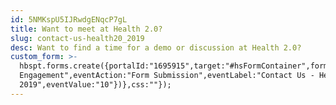```yaml
---
id: 5NMKspU5IJRwdgENqcP7gL
title: Want to meet at Health 2.0?
slug: contact-us-health20_2019
desc: Want to find a time for a demo or discussion at Health 2.0?
custom_form: >-
  hbspt.forms.create({portalId:"1695915",target:"#hsFormContainer",formId:"152b2bc1-df62-4d7e-aa80-186db4730af1",onFormSubmit:function(e){window.dataLayer=window.dataLayer||[],window.dataLayer.push({event:"GAEvent",eventCategory:"Sales
  Engagement",eventAction:"Form Submission",eventLabel:"Contact Us - Health 2.0
  2019",eventValue:"10"})},css:""});
---
```


  